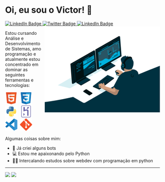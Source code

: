 

#  Oi, eu sou o Victor! 💚
  <div id="badges">
  <a href = "https://linkedin/in/victorodev">
    <img src="https://img.shields.io/badge/LinkedIn-19ff40?style=for-the-badge&logo=linkedin&logoColor=white" alt="LinkedIn Badge"/>
  </a>
  
  
  <a href = "https://twitter.com/victorodev">
  <img src="https://img.shields.io/badge/Twitter-19ff40?style=for-the-badge&logo=twitter&logoColor=white" alt="Twitter Badge"/>
  <a/>
    
  <a href = "https://victorodev.com">
    <img src="https://img.shields.io/badge/victorodev.com-19ff40?style=for-the-badge" alt="LinkedIn Badge"/>
  </a>
  
  <img src = "banner (2).gif" width = "375px" align = "right">
  

</div>

Estou cursando Análise e Desenvolvimento de Sistemas, amo programação e atualmente estou concentrado em dominar as seguintes ferramentas e tecnologias:

<div> 
<img src="https://github.com/devicons/devicon/blob/master/icons/html5/html5-original.svg" title="HTML5" alt="HTML" width="40" height="40"/>&nbsp;
<img src="https://github.com/devicons/devicon/blob/master/icons/css3/css3-original.svg" title="HTML5" alt="HTML" width="40" height="40"/>&nbsp;
<img src="https://github.com/devicons/devicon/blob/master/icons/python/python-original.svg" title="HTML5" alt="HTML" width="40" height="40"/>&nbsp;
<img src="https://github.com/devicons/devicon/blob/master/icons/heroku/heroku-original.svg" title="HTML5" alt="HTML" width="40" height="40"/>&nbsp;
<img src="https://github.com/devicons/devicon/blob/master/icons/vscode/vscode-original.svg" title="HTML5" alt="HTML" width="40" height="40"/>&nbsp;
<img src="https://github.com/devicons/devicon/blob/master/icons/git/git-original.svg" title="HTML5" alt="HTML" width="40" height="40"/>&nbsp;
</div>

Algumas coisas sobre mim:

- 🤖 Já criei alguns bots
- 💻 Estou me apaixonando pelo Python
- 👩‍💻 Intercalando estudos sobre webdev com programação em python


---


<div align = "left">
<img height = "200em" src="https://github-readme-stats.vercel.app/api/top-langs/?username=victorodev&show_icons=true&theme=dark&count_private=true"/>
<img height = "200em" src="https://github-readme-stats.vercel.app/api?username=victorodev&show_icons=true&show_icons=true&theme=dark&count_private=true" />
</div>
